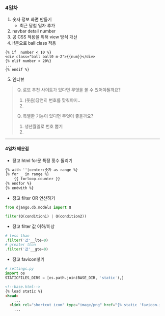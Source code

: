 ### 4일차

1. 숫자 정보 화면 만들기
   - 최근 당첨 일자 추가
2. navbar detail number
3. 공 CSS 적용을 위해 view 방식 개선
4. if문으로 ball class 적용

```django
{% if  number < 10 %}
<div class="ball ball0 m-2">{{num}}</div>
{% elif number < 20%}
...
{% endif %}
```

5. 인터뷰

> Q. 로또 추천 사이트가 있다면 무엇을 볼 수 있어야될까요?
>
> 1. (웃음)당연히 번호를 맞춰야지..
> 2. 
>
> Q. 특별한 기능이 있다면 무엇이 좋을까요?
>
> 	1. 생년월일로 번호 뽑기
>  	2. 

<hr>

#### 4일차 배운점

- 장고 html for문 특정 횟수 돌리기

````html
{% with ''|center:숫자 as range %}
{% for _ in range %}
	{{ forloop.counter }}
{% endfor %}
{% endwith %}
````

- 장고 filter OR 연산하기

```python
from django.db.models import Q

filter(Q(condition1) | Q(condition2))
```

- 장고 filter 값 이하/이상

```python
# less than
.filter('값'__lte=0)
# greater than
.filter('값'__gte=0)
```

- 장고 favicon넣기

````python
# settings.py
import os
STATICFILES_DIRS = [os.path.join(BASE_DIR, 'static'),]
````

````html
<!--base.html-->
{% load static %}
<head>
	...
  <link rel="shortcut icon" type="image/png" href="{% static 'favicon.ico' %}"/>
    ...
````

